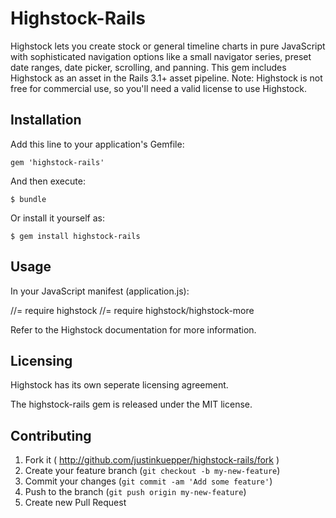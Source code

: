 # Highstock-Rails

Highstock lets you create stock or general timeline charts in pure JavaScript with sophisticated navigation options like a small navigator series, preset date ranges, date picker, scrolling, and panning. This gem includes Highstock as an asset in the Rails 3.1+ asset pipeline. Note: Highstock is not free for commercial use, so you'll need a valid license to use Highstock.

## Installation

Add this line to your application's Gemfile:

    gem 'highstock-rails'

And then execute:

    $ bundle

Or install it yourself as:

    $ gem install highstock-rails

## Usage

In your JavaScript manifest (application.js):

//= require highstock
//= require highstock/highstock-more

Refer to the Highstock documentation for more information.

## Licensing

Highstock has its own seperate licensing agreement.

The highstock-rails gem is released under the MIT license.

## Contributing

1. Fork it ( http://github.com/justinkuepper/highstock-rails/fork )
2. Create your feature branch (`git checkout -b my-new-feature`)
3. Commit your changes (`git commit -am 'Add some feature'`)
4. Push to the branch (`git push origin my-new-feature`)
5. Create new Pull Request
